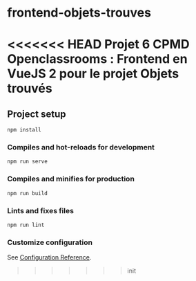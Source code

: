 # frontend-objets-trouves
<<<<<<< HEAD
Projet 6 CPMD Openclassrooms : Frontend en VueJS 2 pour le projet Objets trouvés
=======

## Project setup
```
npm install
```

### Compiles and hot-reloads for development
```
npm run serve
```

### Compiles and minifies for production
```
npm run build
```

### Lints and fixes files
```
npm run lint
```

### Customize configuration
See [Configuration Reference](https://cli.vuejs.org/config/).
>>>>>>> init
